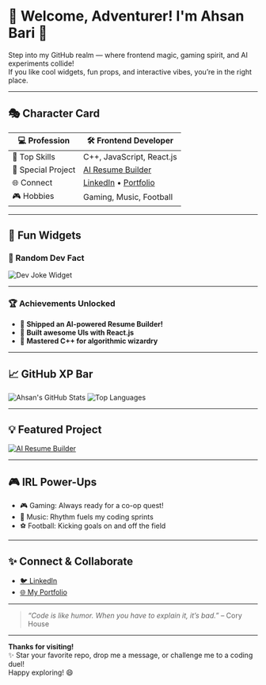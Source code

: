 # 🚀 Welcome, Adventurer! I'm Ahsan Bari 👋

Step into my GitHub realm — where frontend magic, gaming spirit, and AI experiments collide!  
If you like cool widgets, fun props, and interactive vibes, you’re in the right place.

---

## 🎭 Character Card

| 💻 Profession           | 🛠️ Frontend Developer           |
|------------------------|----------------------------------|
| 🧠 Top Skills           | C++, JavaScript, React.js        |
| 🤖 Special Project      | [AI Resume Builder](https://github.com/ahsanbari812/ai-resume-builder) |
| 🌐 Connect              | [LinkedIn](https://linkedin.com/in/ahsanbari812) • [Portfolio](https://ahsanportfolio-phi.vercel.app) |
| 🎮 Hobbies              | Gaming, Music, Football          |

---

## 🧩 Fun Widgets

### 🎲 Random Dev Fact

![Dev Joke Widget](https://readme-jokes.vercel.app/api?theme=radical)

---

### 🏆 Achievements Unlocked

- 🥇 **Shipped an AI-powered Resume Builder!**
- 🥈 **Built awesome UIs with React.js**
- 🥉 **Mastered C++ for algorithmic wizardry**

---

## 📈 GitHub XP Bar

![Ahsan's GitHub Stats](https://github-readme-stats.vercel.app/api?username=ahsanbari812&show_icons=true&theme=radical)
![Top Languages](https://github-readme-stats.vercel.app/api/top-langs/?username=ahsanbari812&layout=compact&theme=radical)

---

## 💡 Featured Project

[![AI Resume Builder](https://github-readme-stats.vercel.app/api/pin/?username=ahsanbari812&repo=ai-resume-builder&theme=radical)](https://github.com/ahsanbari812/ai-resume-builder)

---

## 🎮 IRL Power-Ups

- 🎮 Gaming: Always ready for a co-op quest!
- 🎵 Music: Rhythm fuels my coding sprints
- ⚽ Football: Kicking goals on and off the field

---

## ✨ Connect & Collaborate

- [🐦 LinkedIn](https://linkedin.com/in/ahsanbari812)
- [🌐 My Portfolio](https://ahsanportfolio-phi.vercel.app)

---

> _“Code is like humor. When you have to explain it, it’s bad.”_ – Cory House

---

**Thanks for visiting!**  
✨ Star your favorite repo, drop me a message, or challenge me to a coding duel!  
Happy exploring! 😄
